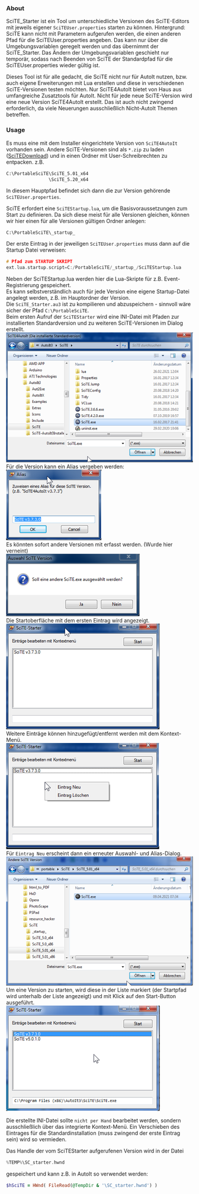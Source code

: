 ### About
SciTE_Starter ist ein Tool um unterschiedliche Versionen des SciTE-Editors mit jeweils eigener `SciTEUser.properties` starten zu können.
Hintergrund:
SciTE kann nicht mit Parametern aufgerufen werden, die einen anderen Pfad für die SciTEUser.properties angeben. Das kann nur über die Umgebungsvariablen geregelt werden und das übernimmt der SciTE_Starter. Das Ändern der Umgebungsvariablen geschieht nur temporär, sodass nach Beenden von SciTE der Standardpfad für die SciTEUser.properties wieder gültig ist.

Dieses Tool ist für alle gedacht, die SciTE nicht nur für AutoIt nutzen, bzw. auch eigene Erweiterungen mit Lua erstellen und diese in verschiedenen SciTE-Versionen testen möchten.
Nur SciTE4AutoIt bietet von Haus aus umfangreiche Zusatztools für AutoIt. Nicht für jede neue SciTE-Version wird eine neue Version SciTE4AutoIt erstellt. Das ist auch nicht zwingend erforderlich, da viele Neuerungen ausschließlich Nicht-AutoIt Themen betreffen.

### Usage

Es muss eine mit dem Installer eingerichtete Version von `SciTE4AutoIt` vorhanden sein.
Andere SciTE-Versionen sind als `*.zip` zu laden ([SciTEDownload](https://www.scintilla.org/SciTEDownload.html)) und in einen Ordner mit User-Schreibrechten zu entpacken. z.B.

	C:\PortableSciTE\SciTE_5.01_x64
	                \SciTE_5.20_x64

In diesem Hauptpfad befindet sich dann die zur Version gehörende `SciTEUser.properties`.

SciTE erfordert eine `SciTEStartup.lua`, um die Basisvoraussetzungen zum Start zu definieren. Da sich diese meist für alle Versionen gleichen, können wir hier einen für alle Versionen gültigen Ordner anlegen:

	C:\PortableSciTE\_startup_

Der erste Eintrag in der jeweiligen `SciTEUser.properties` muss dann auf die Startup Datei verweisen:
```cpp
# Pfad zum STARTUP SKRIPT
ext.lua.startup.script=C:/PortableSciTE/_startup_/SciTEStartup.lua
```

Neben der SciTEStartup.lua werden hier die Lua-Skripte für z.B. Event-Registrierung gespeichert.<br />
Es kann selbstverständlich auch für jede Version eine eigene Startup-Datei angelegt werden, z.B. im Hauptordner der Version.<br />
Die `SciTE_Starter.au3` ist zu kompilieren und abzuspeichern - sinnvoll wäre sicher der Pfad `C:\PortableSciTE`.<br />
Beim ersten Aufruf der `SciTEStarter` wird eine INI-Datei mit Pfaden zur installierten Standardversion und zu weiteren SciTE-Versionen im Dialog erstellt.<br />
![default](pic/01_Standardversion.png)<br />
Für die Version kann ein Alias vergeben werden:<br />
![alias](pic/02_Alias.png)<br />
Es könnten sofort andere Versionen mit erfasst werden. (Wurde hier verneint)<br />
![other_ver](pic/03_AuswahlAndereVersion.png)<br />
Die Startoberfläche mit dem ersten Eintrag wird angezeigt.<br />
![gui](pic/04_GUI_1_Eintrag.png)<br />
Weitere Einträge können hinzugefügt/entfernt werden mit dem Kontext-Menü.<br />
![context](pic/05_GUI_KontextMnu.png)<br />
Für `Eintrag Neu` erscheint dann ein erneuter Auswahl- und Alias-Dialog.<br />
![new](pic/06_GUI_KontextNeu.png)<br />
Um eine Version zu starten, wird diese in der Liste markiert (der Startpfad wird unterhalb der Liste angezeigt) und mit Klick auf den Start-Button ausgeführt.<br />
![start](pic/07_GUI_AuswahlStart.png)<br />

Die erstellte INI-Datei sollte `nicht per Hand` bearbeitet werden, sondern ausschließlich über das integrierte Kontext-Menü. Ein Verschieben des Eintrages für die Standardinstallation (muss zwingend der erste Eintrag sein) wird so vermieden.

Das Handle der vom SciTEStarter aufgerufenen Version wird in der Datei
```go
%TEMP%\SC_starter.hwnd
```
gespeichert und kann z.B. in AutoIt so verwendet werden:
```ruby
$hSciTE = HWnd( FileRead(@TempDir & '\SC_starter.hwnd') )
```
